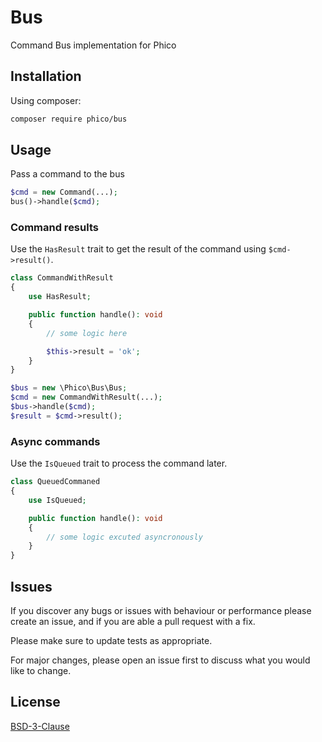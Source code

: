# Bus

Command Bus implementation for Phico

## Installation

Using composer:

```sh
composer require phico/bus
```

## Usage

Pass a command to the bus

```php
$cmd = new Command(...);
bus()->handle($cmd);
```

### Command results

Use the `HasResult` trait to get the result of the command using `$cmd->result()`.

```php
class CommandWithResult
{
    use HasResult;

    public function handle(): void
    {
        // some logic here

        $this->result = 'ok';
    }
}
```

```php
$bus = new \Phico\Bus\Bus;
$cmd = new CommandWithResult(...);
$bus->handle($cmd);
$result = $cmd->result();
```

### Async commands

Use the `IsQueued` trait to process the command later.

```php
class QueuedCommaned
{
    use IsQueued;

    public function handle(): void
    {
        // some logic excuted asyncronously
    }
}
```

## Issues

If you discover any bugs or issues with behaviour or performance please create an issue, and if you are able a pull request with a fix.

Please make sure to update tests as appropriate.

For major changes, please open an issue first to discuss what you would like to change.

## License

[BSD-3-Clause](https://choosealicense.com/licenses/bsd-3-clause/)
